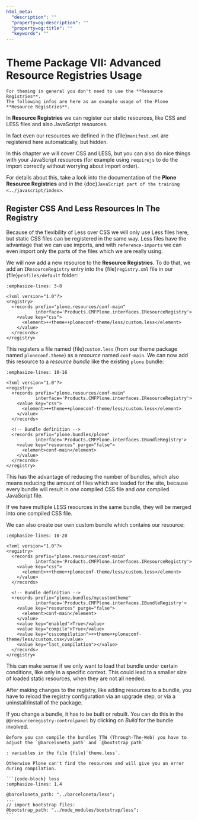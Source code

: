 ```yaml
---
html_meta:
  "description": ""
  "property=og:description": ""
  "property=og:title": ""
  "keywords": ""
---
```


# Theme Package VII: Advanced Resource Registries Usage

```{note}
For theming in general you don't need to use the **Resource Registries**.
The following infos are here as an example usage of the Plone **Resource Registries**.
```

In **Resource Registries** we can register our static resources, like CSS and LESS files and also JavaScript resources.

In fact even our resources we defined in the {file}`manifest.xml` are registered here automatically, but hidden.

In this chapter we will cover CSS and LESS, but you can also do nice things with your JavaScript resources
(for example using `requirejs` to do the import correctly without worrying about import order).

For details about this, take a look into the documentation of the **Plone Resource Registries** and
in the {doc}`JavaScript part of the training <../javascript/index>`.

## Register CSS And Less Resources In The Registry

Because of the flexibility of Less over CSS we will only use Less files here, but static CSS files can be registered in the same way.
Less files have the advantage that we can use imports, and with `reference-imports` we can even import only the parts of the files which we are really using.

We will now add a new resource to the **Resource Registries**.
To do that, we add an `IResourceRegistry` entry into the {file}`registry.xml` file in our {file}`profiles/default` folder:

```{code-block} xml
:emphasize-lines: 3-8

<?xml version="1.0"?>
<registry>
  <records prefix="plone.resources/conf-main"
           interface='Products.CMFPlone.interfaces.IResourceRegistry'>
    <value key="css">
      <element>++theme++ploneconf-theme/less/custom.less</element>
    </value>
  </records>
</registry>
```

This registers a file named {file}`custom.less` (from our theme package named `ploneconf.theme`) as a *resource* named `conf-main`.
We can now add this resource to a *resource bundle* like the existing `plone` bundle:

```{code-block} xml
:emphasize-lines: 10-16

<?xml version="1.0"?>
<registry>
  <records prefix="plone.resources/conf-main"
           interface='Products.CMFPlone.interfaces.IResourceRegistry'>
    <value key="css">
      <element>++theme++ploneconf-theme/less/custom.less</element>
    </value>
  </records>

  <!-- Bundle definition -->
  <records prefix="plone.bundles/plone"
           interface='Products.CMFPlone.interfaces.IBundleRegistry'>
    <value key="resources" purge="false">
      <element>conf-main</element>
    </value>
  </records>
</registry>
```

This has the advantage of reducing the number of bundles, which also means reducing the amount of files which are loaded for the site,
because every bundle will result in *one* compiled CSS file and *one* compiled JavaScript file.

If we have multiple LESS resources in the same bundle, they will be merged into one compiled CSS file.

We can also create our own custom bundle which contains our resource:

```{code-block} xml
:emphasize-lines: 10-20

<?xml version="1.0"?>
<registry>
  <records prefix="plone.resources/conf-main"
           interface='Products.CMFPlone.interfaces.IResourceRegistry'>
    <value key="css">
      <element>++theme++ploneconf-theme/less/custom.less</element>
    </value>
  </records>

  <!-- Bundle definition -->
  <records prefix="plone.bundles/mycustomtheme"
           interface='Products.CMFPlone.interfaces.IBundleRegistry'>
    <value key="resources" purge="false">
      <element>conf-main</element>
    </value>
    <value key="enabled">True</value>
    <value key="compile">True</value>
    <value key="csscompilation">++theme++ploneconf-theme/less/custom.css</value>
    <value key="last_compilation"></value>
  </records>
</registry>
```

This can make sense if we only want to load that bundle under certain conditions, like only in a specific context.
This could lead to a smaller size of loaded static resources, when they are not all needed.

After making changes to the registry, like adding resources to a bundle, you have to reload the registry configuration via an upgrade step,
or via a uninstall/install of the package.

If you change a bundle, it has to be built or rebuilt.
You can do this in the `@@resourceregistry-controlpanel` by clicking on *Build* for the bundle involved.

````{note}
Before you can compile the bundles TTW (Through-The-Web) you have to adjust the `@barceloneta_path` and `@bootstrap_path`

: variables in the file {file}`theme.less`.

Otherwise Plone can't find the resources and will give you an error during compilation.

```{code-block} less
:emphasize-lines: 1,4

@barceloneta_path: "../barceloneta/less";
...
// import bootstrap files:
@bootstrap_path: "../node_modules/bootstrap/less";
```
````
